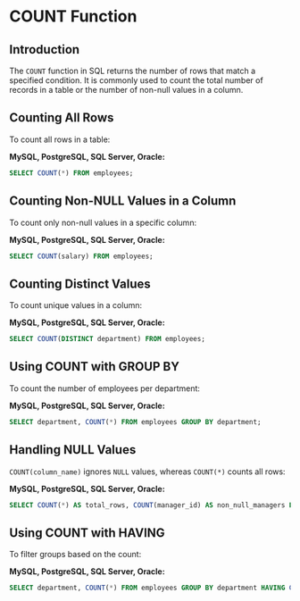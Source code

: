 # COUNT Function

## Introduction
The `COUNT` function in SQL returns the number of rows that match a specified condition. It is commonly used to count the total number of records in a table or the number of non-null values in a column.

## Counting All Rows
To count all rows in a table:

**MySQL, PostgreSQL, SQL Server, Oracle:**
```sql
SELECT COUNT(*) FROM employees;
```

## Counting Non-NULL Values in a Column
To count only non-null values in a specific column:

**MySQL, PostgreSQL, SQL Server, Oracle:**
```sql
SELECT COUNT(salary) FROM employees;
```

## Counting Distinct Values
To count unique values in a column:

**MySQL, PostgreSQL, SQL Server, Oracle:**
```sql
SELECT COUNT(DISTINCT department) FROM employees;
```

## Using COUNT with GROUP BY
To count the number of employees per department:

**MySQL, PostgreSQL, SQL Server, Oracle:**
```sql
SELECT department, COUNT(*) FROM employees GROUP BY department;
```

## Handling NULL Values
`COUNT(column_name)` ignores `NULL` values, whereas `COUNT(*)` counts all rows:

**MySQL, PostgreSQL, SQL Server, Oracle:**
```sql
SELECT COUNT(*) AS total_rows, COUNT(manager_id) AS non_null_managers FROM employees;
```

## Using COUNT with HAVING
To filter groups based on the count:

**MySQL, PostgreSQL, SQL Server, Oracle:**
```sql
SELECT department, COUNT(*) FROM employees GROUP BY department HAVING COUNT(*) > 5;
```

